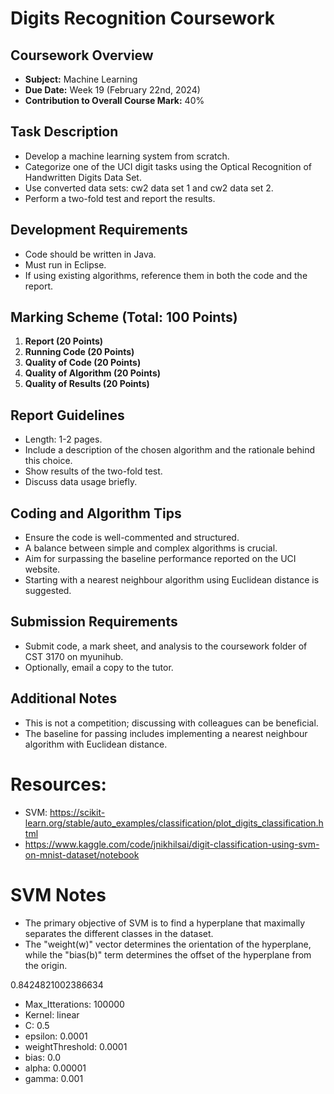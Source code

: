 # Digits Recognition Coursework
## Coursework Overview
- **Subject:** Machine Learning
- **Due Date:** Week 19 (February 22nd, 2024)
- **Contribution to Overall Course Mark:** 40%

## Task Description
- Develop a machine learning system from scratch.
- Categorize one of the UCI digit tasks using the Optical Recognition of Handwritten Digits Data Set.
- Use converted data sets: cw2 data set 1 and cw2 data set 2.
- Perform a two-fold test and report the results.

## Development Requirements
- Code should be written in Java.
- Must run in Eclipse.
- If using existing algorithms, reference them in both the code and the report.

## Marking Scheme (Total: 100 Points)
1. **Report (20 Points)**
2. **Running Code (20 Points)**
3. **Quality of Code (20 Points)**
4. **Quality of Algorithm (20 Points)**
5. **Quality of Results (20 Points)**

## Report Guidelines
- Length: 1-2 pages.
- Include a description of the chosen algorithm and the rationale behind this choice.
- Show results of the two-fold test.
- Discuss data usage briefly.

## Coding and Algorithm Tips
- Ensure the code is well-commented and structured.
- A balance between simple and complex algorithms is crucial.
- Aim for surpassing the baseline performance reported on the UCI website.
- Starting with a nearest neighbour algorithm using Euclidean distance is suggested.

## Submission Requirements
- Submit code, a mark sheet, and analysis to the coursework folder of CST 3170 on myunihub.
- Optionally, email a copy to the tutor.

## Additional Notes
- This is not a competition; discussing with colleagues can be beneficial.
- The baseline for passing includes implementing a nearest neighbour algorithm with Euclidean distance.


# Resources:
- SVM: https://scikit-learn.org/stable/auto_examples/classification/plot_digits_classification.html
- https://www.kaggle.com/code/jnikhilsai/digit-classification-using-svm-on-mnist-dataset/notebook


# SVM Notes
- The primary objective of SVM is to find a hyperplane that maximally separates the different classes in the dataset.
- The "weight(w)" vector determines the orientation of the hyperplane, while the "bias(b)" term determines the offset of the hyperplane from the origin.

0.8424821002386634
- Max_Itterations: 100000
- Kernel: linear
- C: 0.5
- epsilon: 0.0001
- weightThreshold: 0.0001
- bias: 0.0
- alpha: 0.00001
- gamma: 0.001































